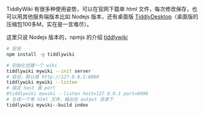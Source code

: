 
TiddlyWiki 有很多种使用姿势，可以在官网下载单 html 文件，每次修改保存，也可以用其他服务端版本比如 Nodejs 版本，还有桌面版 [TiddlyDesktop](https://github.com/Jermolene/TiddlyDesktop/releases)（桌面版的压缩包100多M，实在是一言难尽）。

这里只说 Nodejs 版本的，npmjs 的介绍 [tiddlywiki](https://www.npmjs.com/package/tiddlywiki)

```bash
# 安装
npm install -g tiddlywiki

# 初始化创建一个 wiki
tiddlywiki mywiki --init server
# 启动，默认是 http://127.0.0.1:8080
tiddlywiki mywiki --listen
# 指定 host 或 port
#tiddlywiki mywiki --listen host=127.0.0.1 port=8000
# 生成一个单 html 文件，输出在 output 目录下
tiddlywiki mywiki--build index
```